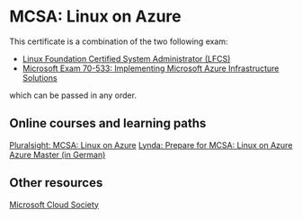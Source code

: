 # MCSA: Linux on Azure

This certificate is a combination of the two following exam:

- [Linux Foundation Certified System Administrator (LFCS)](../Linux-Foundation/lfcs.md)
- [Microsoft Exam 70-533: Implementing Microsoft Azure Infrastructure Solutions](70-533.md)

which can be passed in any order.

## Online courses and learning paths
[Pluralsight: MCSA: Linux on Azure](https://app.pluralsight.com/paths/skills/mcsa-linux-on-azure)
[Lynda: Prepare for MCSA: Linux on Azure](https://www.lynda.com/learning-paths/IT/prepare-for-mcsa-linux-on-azure)
[Azure Master (in German)](https://www.microsoft.com/de-de/aktion/azure-master/MCP-70-533.aspx)

## Other resources
[Microsoft Cloud Society](https://cloudsociety.microsoft.com/)
